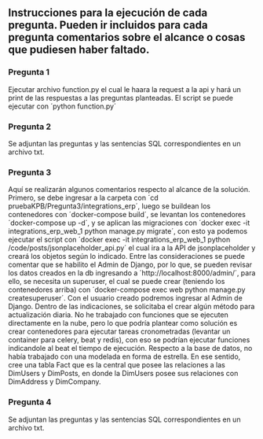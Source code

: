 ## Instrucciones para la ejecución de cada pregunta. Pueden ir incluidos para cada pregunta comentarios sobre el alcance o cosas que pudiesen haber faltado.

### Pregunta 1

Ejecutar archivo function.py el cual le haara la request a la api y hará un print de las respuestas a las preguntas planteadas.
El script se puede ejecutar con ´python function.py´

### Pregunta 2

Se adjuntan las preguntas y las sentencias SQL correspondientes en un archivo txt.

### Pregunta 3

Aquí se realizarán algunos comentarios respecto al alcance de la solución.
Primero, se debe ingresar a la carpeta con ´cd pruebaKPB/Pregunta3/integrations_erp´, luego se buildean los contenedores con ´docker-compose build´,
se levantan los contenedores ´docker-compose up -d´, y se aplican las migraciones con ´docker exec -it integrations_erp_web_1 python manage.py migrate´,
con esto ya podemos ejecutar el script con ´docker exec -it integrations_erp_web_1 python /code/posts/jsonplaceholder_api.py´ el cual
ira a la API de jsonplaceholder y creará los objetos según lo indicado.
Entre las consideraciones se puede comentar que se habilito el Admin de Django, por lo que, se pueden revisar los datos creados en la db ingresando
a ´http://localhost:8000/admin/´, para ello, se necesita un superuser, el cual se puede crear (teniendo los contenedores arriba) con
´docker-compose exec web python manage.py createsuperuser´. Con el usuario creado podremos ingresar al Admin de Django.
Dentro de las indicaciones, se solicitaba el crear algún método para actualización diaria. No he trabajado con funciones que se ejecuten directamente
en la nube, pero lo que podría plantear como solución es crear contenedores para ejecutar tareas cronometradas (levantar un container para celery,
beat y redis), con eso se podrían ejecutar funciones indicandole al beat el tiempo de ejecución.
Respecto a la base de datos, no había trabajado con una modelada en forma de estrella. En ese sentido, cree una tabla Fact que es la central que posee
las relaciones a las DimUsers y DimPosts, en donde la DimUsers posee sus relaciones con DimAddress y DimCompany.

### Pregunta 4

Se adjuntan las preguntas y las sentencias SQL correspondientes en un archivo txt.
